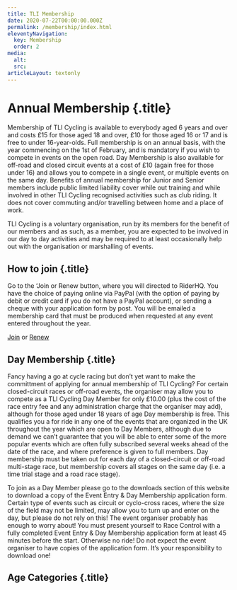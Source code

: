 ```yaml
---
title: TLI Membership
date: 2020-07-22T00:00:00.000Z
permalink: /membership/index.html
eleventyNavigation:
  key: Membership
  order: 2
media:
  alt:
  src:
articleLayout: textonly
---
```


<div class="px-2">

# Annual Membership {.title}

Membership of TLI Cycling is available to everybody aged 6 years and over and costs £15 for those aged 18 and over, £10 for those aged 16 or 17 and is free to under 16-year-olds. Full membership is on an annual basis, with the year commencing on the 1st of February, and is mandatory if you wish to compete in events on the open road. Day Membership is also available for off-road and closed circuit events at a cost of £10 (again free for those under 16) and allows you to compete in a single event, or multiple events on the same day.
Benefits of annual membership for Junior and Senior members include public limited liability cover while out training and while involved in other TLI Cycling recognised activities such as club riding. It does not cover commuting and/or travelling between home and a place of work.

TLI Cycling is a voluntary organisation, run by its members for the benefit of our members and as such, as a member, you are expected to be involved in our day to day activities and may be required to at least occasionally help out with the organisation or marshalling of events.

</div>

<div class="bgc-red mb-2 p-2 tc-white">

## How to join {.title}

Go to the ‘Join or Renew button, where you will directed to RiderHQ. You have the choice of paying online via PayPal (with the option of paying by debit or credit card if you do not have a PayPal account), or sending a cheque with your application form by post. You will be emailed a membership card that must be produced when requested at any event entered throughout the year.

<a href="https://www.riderhq.com/groups/tli-cycling-0/join">Join</a> or <a href="https://www.riderhq.com/renew">Renew</a>

</div>

<div class="bgc-blue mb-2 p-2 tc-white">

## Day Membership {.title}

Fancy having a go at cycle racing but don’t yet want to make the committment of applying for annual membership of TLI Cycling?
For certain closed-circuit races or off-road events, the organiser may allow you to compete as a TLI Cycling Day Member for only £10.00 (plus the cost of the race entry fee and any administration charge that the organiser may add), although for those aged under 18 years of age Day membership is free. This qualifies you a for ride in any one of the events that are organized in the UK throughout the year which are open to Day Members, although due to demand we can’t guarantee that you will be able to enter some of the more popular events which are often fully subscribed several weeks ahead of the date of the race, and where preference is given to full members.
Day membership must be taken out for each day of a closed-circuit or off-road multi-stage race, but membership covers all stages on the same day (i.e. a time trial stage and a road race stage).

To join as a Day Member please go to the downloads section of this website to download a copy of the Event Entry & Day Membership application form.
Certain type of events such as circuit or cyclo-cross races, where the size of the field may not be limited, may allow you to turn up and enter on the day, but please do not rely on this! The event organiser probably has enough to worry about!
You must present yourself to Race Control with a fully completed Event Entry & Day Membership application form at least 45 minutes before the start. Otherwise no ride!
Do not expect the event organiser to have copies of the application form. It’s your responsibility to download one!

</div>

<div class="mb-2 p-2">

## Age Categories {.title}

</div>